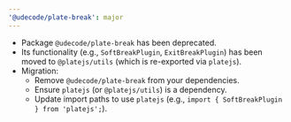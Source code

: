 ```yaml
---
'@udecode/plate-break': major
---
```


- Package `@udecode/plate-break` has been deprecated.
- Its functionality (e.g., `SoftBreakPlugin`, `ExitBreakPlugin`) has been moved to `@platejs/utils` (which is re-exported via `platejs`).
- Migration:
  - Remove `@udecode/plate-break` from your dependencies.
  - Ensure `platejs` (or `@platejs/utils`) is a dependency.
  - Update import paths to use `platejs` (e.g., `import { SoftBreakPlugin } from 'platejs';`).

